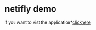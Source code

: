 # netifly demo

if you want to vist the application\*[clickhere](https://netlify-demoz.netlify.app)
